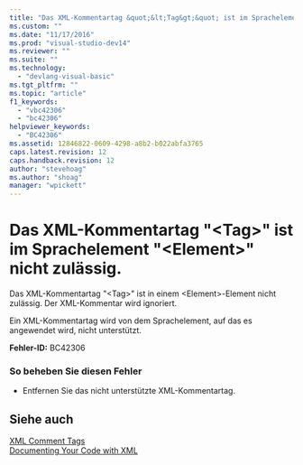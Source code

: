 ```yaml
---
title: "Das XML-Kommentartag &quot;&lt;Tag&gt;&quot; ist im Sprachelement &quot;&lt;Element&gt;&quot; nicht zul&#228;ssig. | Microsoft Docs"
ms.custom: ""
ms.date: "11/17/2016"
ms.prod: "visual-studio-dev14"
ms.reviewer: ""
ms.suite: ""
ms.technology: 
  - "devlang-visual-basic"
ms.tgt_pltfrm: ""
ms.topic: "article"
f1_keywords: 
  - "vbc42306"
  - "bc42306"
helpviewer_keywords: 
  - "BC42306"
ms.assetid: 12846822-0609-4298-a8b2-b022abfa3765
caps.latest.revision: 12
caps.handback.revision: 12
author: "stevehoag"
ms.author: "shoag"
manager: "wpickett"
---
```

# Das XML-Kommentartag &quot;&lt;Tag&gt;&quot; ist im Sprachelement &quot;&lt;Element&gt;&quot; nicht zul&#228;ssig.
Das XML\-Kommentartag "\<Tag\>" ist in einem \<Element\>\-Element nicht zulässig. Der XML\-Kommentar wird ignoriert.  
  
 Ein XML\-Kommentartag wird von dem Sprachelement, auf das es angewendet wird, nicht unterstützt.  
  
 **Fehler\-ID:** BC42306  
  
### So beheben Sie diesen Fehler  
  
-   Entfernen Sie das nicht unterstützte XML\-Kommentartag.  
  
## Siehe auch  
 [XML Comment Tags](../../visual-basic/language-reference/xmldoc/recommended-xml-tags-for-documentation-comments.md)   
 [Documenting Your Code with XML](../../visual-basic/programming-guide/program-structure/documenting-your-code-with-xml.md)